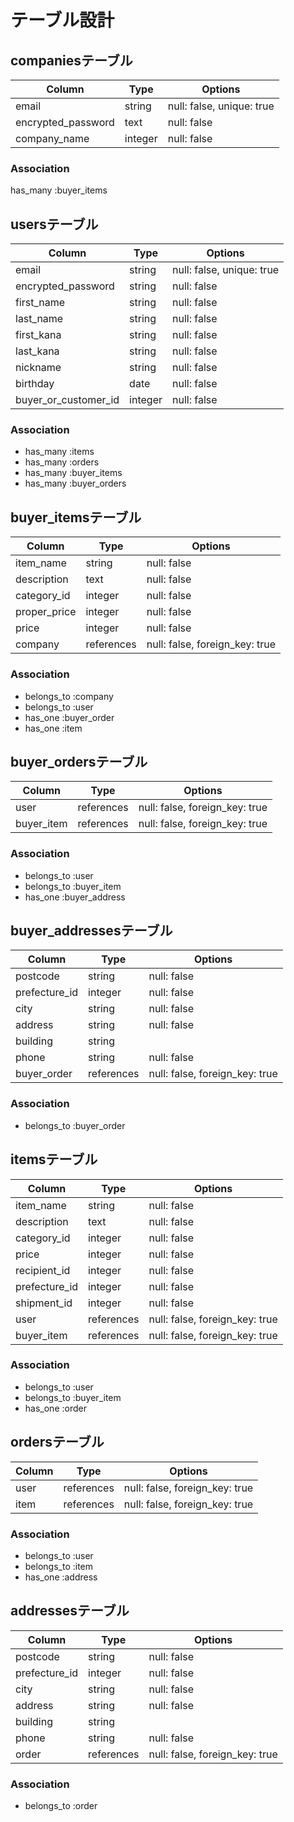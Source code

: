 # テーブル設計 

## companiesテーブル
| Column             | Type        | Options                        |
| ------------------ | ----------- | ------------------------------ |
| email              | string      | null: false, unique: true      |
| encrypted_password | text        | null: false                    |
| company_name       | integer     | null: false                    |
### Association
has_many :buyer_items


## usersテーブル
| Column               | Type   | Options                   | 
| -------------------- | ------ | ------------------------- |
| email                | string | null: false, unique: true |
| encrypted_password   | string | null: false               |
| first_name           | string | null: false               |
| last_name            | string | null: false               |
| first_kana           | string | null: false               |
| last_kana            | string | null: false               |
| nickname             | string | null: false               |
| birthday             | date   | null: false               |
| buyer_or_customer_id | integer| null: false               |
### Association
- has_many :items
- has_many :orders
- has_many :buyer_items
- has_many :buyer_orders


## buyer_itemsテーブル
| Column         | Type        | Options                        |
| -------------- | ----------- | ------------------------------ |
| item_name      | string      | null: false                    |
| description    | text        | null: false                    |
| category_id    | integer     | null: false                    |
| proper_price   | integer     | null: false                    |
| price          | integer     | null: false                    |
| company        | references  | null: false, foreign_key: true |
### Association
- belongs_to :company
- belongs_to :user
- has_one :buyer_order
- has_one :item


## buyer_ordersテーブル
| Column     | Type       | Options                        |
| ---------- | ---------- | ------------------------------ |
| user       | references | null: false, foreign_key: true |
| buyer_item | references | null: false, foreign_key: true |
### Association
- belongs_to :user
- belongs_to :buyer_item
- has_one :buyer_address


## buyer_addressesテーブル
| Column         | Type       | Options                        |
| -------------- | ---------- | ------------------------------ |
| postcode       | string     | null: false                    |
| prefecture_id  | integer    | null: false                    |
| city           | string     | null: false                    |
| address        | string     | null: false                    |
| building       | string     |                                |
| phone          | string     | null: false                    |
| buyer_order    | references | null: false, foreign_key: true |
### Association
- belongs_to :buyer_order


## itemsテーブル
| Column         | Type        | Options                        |
| -------------- | ----------- | ------------------------------ |
| item_name      | string      | null: false                    |
| description    | text        | null: false                    |
| category_id    | integer     | null: false                    |
| price          | integer     | null: false                    |
| recipient_id   | integer     | null: false                    |
| prefecture_id  | integer     | null: false                    |
| shipment_id    | integer     | null: false                    |
| user           | references  | null: false, foreign_key: true |
| buyer_item     | references  | null: false, foreign_key: true |
### Association
- belongs_to :user
- belongs_to :buyer_item
- has_one :order


## ordersテーブル
| Column    | Type       | Options                        |
| --------- | ---------- | ------------------------------ |
| user      | references | null: false, foreign_key: true |
| item      | references | null: false, foreign_key: true |
### Association
- belongs_to :user
- belongs_to :item
- has_one :address


## addressesテーブル
| Column         | Type       | Options                        |
| -------------- | ---------- | ------------------------------ |
| postcode       | string     | null: false                    |
| prefecture_id  | integer    | null: false                    |
| city           | string     | null: false                    |
| address        | string     | null: false                    |
| building       | string     |                                |
| phone          | string     | null: false                    |
| order          | references | null: false, foreign_key: true |
### Association
- belongs_to :order